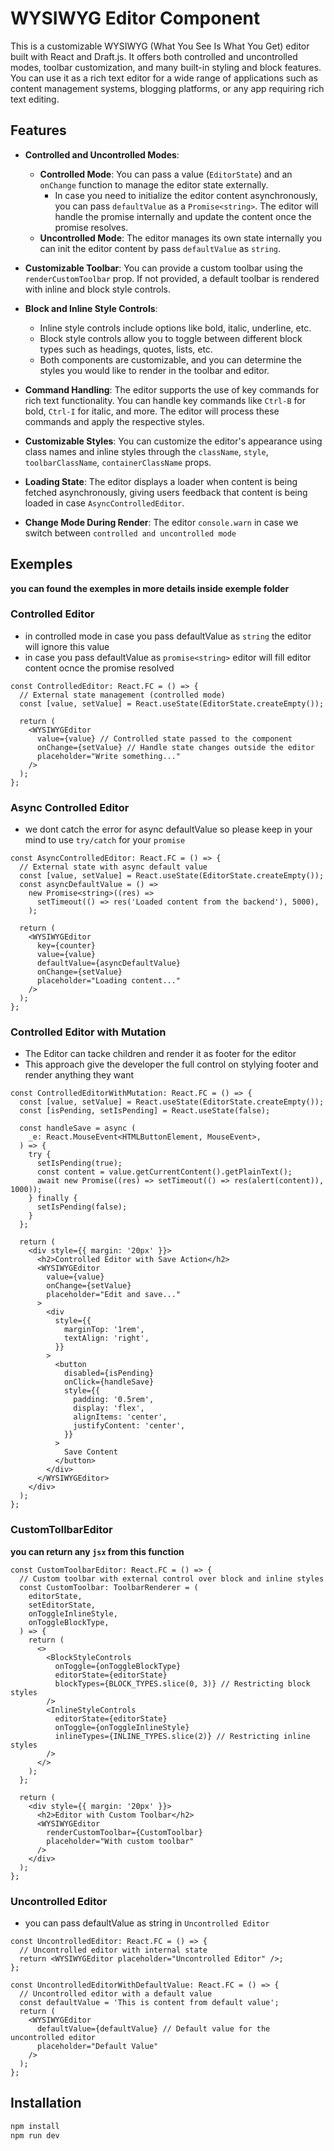 # WYSIWYG Editor Component

This is a customizable WYSIWYG (What You See Is What You Get) editor built with React and Draft.js. It offers both controlled and uncontrolled modes, toolbar customization, and many built-in styling and block features. You can use it as a rich text editor for a wide range of applications such as content management systems, blogging platforms, or any app requiring rich text editing.

## Features

- **Controlled and Uncontrolled Modes**:

  - **Controlled Mode**: You can pass a value (`EditorState`) and an `onChange` function to manage the editor state externally.
    - In case you need to initialize the editor content asynchronously, you can pass `defaultValue` as a `Promise<string>`. The editor will handle the promise internally and update the content once the promise resolves.
  - **Uncontrolled Mode**: The editor manages its own state internally you can init the editor content by pass `defaultValue` as `string`.

- **Customizable Toolbar**: You can provide a custom toolbar using the `renderCustomToolbar` prop. If not provided, a default toolbar is rendered with inline and block style controls.

- **Block and Inline Style Controls**:

  - Inline style controls include options like bold, italic, underline, etc.
  - Block style controls allow you to toggle between different block types such as headings, quotes, lists, etc.
  - Both components are customizable, and you can determine the styles you would like to render in the toolbar and editor.

- **Command Handling**: The editor supports the use of key commands for rich text functionality. You can handle key commands like `Ctrl-B` for bold, `Ctrl-I` for italic, and more. The editor will process these commands and apply the respective styles.

- **Customizable Styles**: You can customize the editor's appearance using class names and inline styles through the `className`, `style`, `toolbarClassName`, `containerClassName` props.

- **Loading State**: The editor displays a loader when content is being fetched asynchronously, giving users feedback that content is being loaded in case `AsyncControlledEditor`.

- **Change Mode During Render**: The editor `console.warn` in case we switch between `controlled and uncontrolled mode`

## Exemples
**you can found the exemples in more details inside exemple folder**

### **Controlled Editor**
- in controlled mode in case you pass defaultValue as `string` the editor will ignore this value
- in case you pass defaultValue as `promise<string>` editor will fill editor content ocnce the promise resolved

```tsx
const ControlledEditor: React.FC = () => {
  // External state management (controlled mode)
  const [value, setValue] = React.useState(EditorState.createEmpty());

  return (
    <WYSIWYGEditor
      value={value} // Controlled state passed to the component
      onChange={setValue} // Handle state changes outside the editor
      placeholder="Write something..."
    />
  );
};
```

### **Async Controlled Editor**
- we dont catch the error for async defaultValue so please keep in your mind to use `try/catch` for your `promise`
```tsx
const AsyncControlledEditor: React.FC = () => {
  // External state with async default value
  const [value, setValue] = React.useState(EditorState.createEmpty());
  const asyncDefaultValue = () =>
    new Promise<string>((res) =>
      setTimeout(() => res('Loaded content from the backend'), 5000),
    );

  return (
    <WYSIWYGEditor
      key={counter}
      value={value}
      defaultValue={asyncDefaultValue}
      onChange={setValue}
      placeholder="Loading content..."
    />
  );
};
```

### **Controlled Editor with Mutation**

- The Editor can tacke children and render it as footer for the editor
- This approach give the developer the full control on stylying footer and render anything they want 
```tsx
const ControlledEditorWithMutation: React.FC = () => {
  const [value, setValue] = React.useState(EditorState.createEmpty());
  const [isPending, setIsPending] = React.useState(false);

  const handleSave = async (
    _e: React.MouseEvent<HTMLButtonElement, MouseEvent>,
  ) => {
    try {
      setIsPending(true);
      const content = value.getCurrentContent().getPlainText();
      await new Promise((res) => setTimeout(() => res(alert(content)), 1000));
    } finally {
      setIsPending(false);
    }
  };

  return (
    <div style={{ margin: '20px' }}>
      <h2>Controlled Editor with Save Action</h2>
      <WYSIWYGEditor
        value={value}
        onChange={setValue}
        placeholder="Edit and save..."
      >
        <div
          style={{
            marginTop: '1rem',
            textAlign: 'right',
          }}
        >
          <button
            disabled={isPending}
            onClick={handleSave}
            style={{
              padding: '0.5rem',
              display: 'flex',
              alignItems: 'center',
              justifyContent: 'center',
            }}
          >
            Save Content
          </button>
        </div>
      </WYSIWYGEditor>
    </div>
  );
};
```

### **CustomTollbarEditor**

**you can return any `jsx` from this function**

```tsx
const CustomToolbarEditor: React.FC = () => {
  // Custom toolbar with external control over block and inline styles
  const CustomToolbar: ToolbarRenderer = (
    editorState,
    setEditorState,
    onToggleInlineStyle,
    onToggleBlockType,
  ) => {
    return (
      <>
        <BlockStyleControls
          onToggle={onToggleBlockType}
          editorState={editorState}
          blockTypes={BLOCK_TYPES.slice(0, 3)} // Restricting block styles
        />
        <InlineStyleControls
          editorState={editorState}
          onToggle={onToggleInlineStyle}
          inlineTypes={INLINE_TYPES.slice(2)} // Restricting inline styles
        />
      </>
    );
  };

  return (
    <div style={{ margin: '20px' }}>
      <h2>Editor with Custom Toolbar</h2>
      <WYSIWYGEditor
        renderCustomToolbar={CustomToolbar}
        placeholder="With custom toolbar"
      />
    </div>
  );
};
```

### **Uncontrolled Editor**
- you can pass defaultValue as string in `Uncontrolled Editor`
```tsx
const UncontrolledEditor: React.FC = () => {
  // Uncontrolled editor with internal state
  return <WYSIWYGEditor placeholder="Uncontrolled Editor" />;
};

const UncontrolledEditorWithDefaultValue: React.FC = () => {
  // Uncontrolled editor with a default value
  const defaultValue = 'This is content from default value';
  return (
    <WYSIWYGEditor
      defaultValue={defaultValue} // Default value for the uncontrolled editor
      placeholder="Default Value"
    />
  );
};
```



## Installation

```bash
npm install
npm run dev
````
